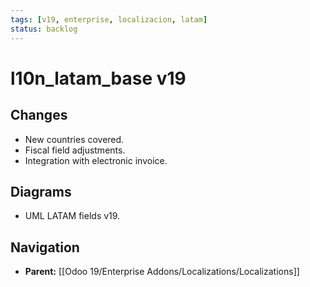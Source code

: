 ```yaml
---
tags: [v19, enterprise, localizacion, latam]
status: backlog
---
```

# l10n_latam_base v19

## Changes
- New countries covered.
- Fiscal field adjustments.
- Integration with electronic invoice.

## Diagrams
- UML LATAM fields v19.






## Navigation
- **Parent:** [[Odoo 19/Enterprise Addons/Localizations/Localizations]]
